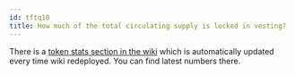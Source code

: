```yaml
---
id: tftq10
title: How much of the total circulating supply is locked in vesting?
---
```


There is a [token stats section in the wiki](https://library.threefold.me/info/threefold#/tokens/threefold__stats_token_overview_farmed) which is automatically updated every time wiki redeployed. You can find latest numbers there.
